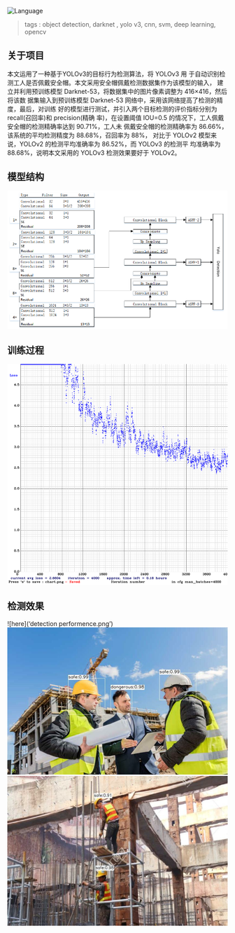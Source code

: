  ![Language](https://img.shields.io/badge/language-opencv--4.20-blue)

 > tags : object detection, darknet , yolo v3, cnn, svm, deep learning, opencv


## 关于项目
本文运用了一种基于YOLOv3的目标行为检测算法，将 YOLOv3 用
于自动识别检测工人是否佩戴安全帽。本文采用安全帽佩戴检测数据集作为该模型的输入，
建立并利用预训练模型 Darknet-53，将数据集中的图片像素调整为 416×416，然后将该数
据集输入到预训练模型 Darknet-53 网络中，采用该网络提高了检测的精度，最后，对训练
好的模型进行测试，并引入两个目标检测的评价指标分别为 recall(召回率)和 precision(精确
率)，在设置阈值 IOU=0.5 的情况下，工人佩戴安全帽的检测精确率达到 90.71%，工人未
佩戴安全帽的检测精确率为 86.66%，该系统的平均检测精度为 88.68%，召回率为 88%，
对比于 YOLOv2 模型来说，YOLOv2 的检测平均准确率为 86.52%，而 YOLOv3 的检测平
均准确率为88.68%，说明本文采用的 YOLOv3 检测效果要好于 YOLOv2。

## 模型结构
![here](architecture.png) 
## 训练过程
![here](chart_yolov3.png) 
## 检测效果
![here](‘detection performence.png’) 
![here](result1.png) 
![here](result2.png) 
